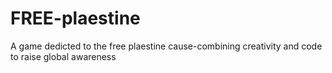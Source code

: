 # FREE-plaestine
A game dedicted to the free plaestine cause-combining creativity and code to raise global awareness
